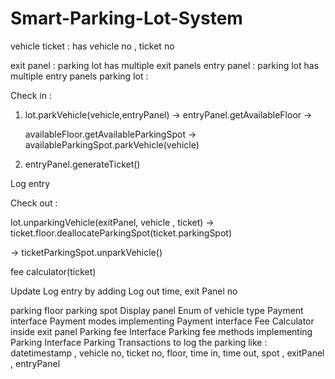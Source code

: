 # Smart-Parking-Lot-System


vehicle
ticket : has vehicle no , ticket no

exit panel : parking lot has multiple exit panels
entry panel : parking lot has multiple entry panels
parking lot :

Check in :

1. lot.parkVehicle(vehicle,entryPanel) -> entryPanel.getAvailableFloor -> 

   availableFloor.getAvailableParkingSpot -> availableParkingSpot.parkVehicle(vehicle)

2. entryPanel.generateTicket()

Log entry

Check out :

lot.unparkingVehicle(exitPanel, vehicle , ticket) -> ticket.floor.deallocateParkingSpot(ticket.parkingSpot) 

-> ticketParkingSpot.unparkVehicle()

fee calculator(ticket)

Update Log entry by adding Log out time, exit Panel no



parking floor 
parking spot
Display panel
Enum of vehicle type
Payment interface
Payment modes implementing Payment interface
Fee Calculator inside exit panel
Parking fee Interface
Parking fee methods implementing Parking Interface
Parking Transactions to log the parking like :
 datetimestamp , vehicle no, ticket no, floor, time in, time out, spot , exitPanel , entryPanel
